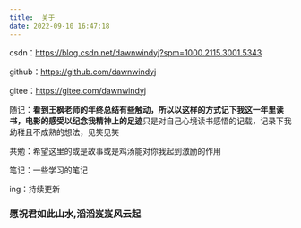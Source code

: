 ```yaml
---
title: 	关于
date: 2022-09-10 16:47:18
---
```


csdn：https://blog.csdn.net/dawnwindyj?spm=1000.2115.3001.5343

github：https://github.com/dawnwindyj

gitee：https://gitee.com/dawnwindyj

随记：**看到王枫老师的年终总结有些触动，所以以这样的方式记下我这一年里读书，电影的感受以纪念我精神上的足迹**只是对自己心境读书感悟的记载，记录下我幼稚且不成熟的想法，见笑见笑

共勉：希望这里的或是故事或是鸡汤能对你我起到激励的作用

笔记：一些学习的笔记

ing：持续更新

### 愿祝君如此山水,滔滔岌岌风云起




